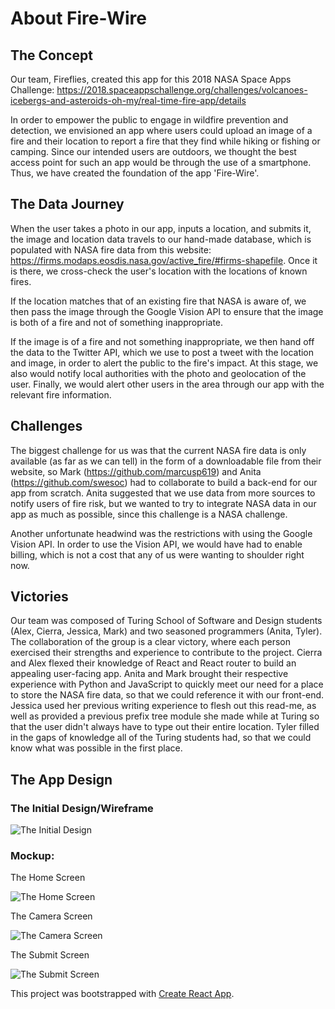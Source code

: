 # About Fire-Wire

## The Concept

Our team, Fireflies, created this app for this 2018 NASA Space Apps Challenge: https://2018.spaceappschallenge.org/challenges/volcanoes-icebergs-and-asteroids-oh-my/real-time-fire-app/details

In order to empower the public to engage in wildfire prevention and detection, we envisioned an app where users could upload an image of a fire and their location to report a fire that they find while hiking or fishing or camping. Since our intended users are outdoors, we thought the best access point for such an app would be through the use of a smartphone. Thus, we have created the foundation of the app 'Fire-Wire'.

## The Data Journey

When the user takes a photo in our app, inputs a location, and submits it, the image and location data travels to our hand-made database, which is populated with NASA fire data from this website: https://firms.modaps.eosdis.nasa.gov/active_fire/#firms-shapefile. Once it is there, we cross-check the user's location with the locations of known fires. 

If the location matches that of an existing fire that NASA is aware of, we then pass the image through the Google Vision API to ensure that the image is both of a fire and not of something inappropriate. 

If the image is of a fire and not something inappropriate, we then hand off the data to the Twitter API, which we use to post a tweet with the location and image, in order to alert the public to the fire's impact. At this stage, we also would notify local authorities with the photo and geolocation of the user. Finally, we would alert other users in the area through our app with the relevant fire information.

## Challenges

The biggest challenge for us was that the current NASA fire data is only available (as far as we can tell) in the form of a downloadable file from their website, so Mark (https://github.com/marcusp619) and Anita (https://github.com/swesoc) had to collaborate to build a back-end for our app from scratch. Anita suggested that we use data from more sources to notify users of fire risk, but we wanted to try to integrate NASA data in our app as much as possible, since this challenge is a NASA challenge.

Another unfortunate headwind was the restrictions with using the Google Vision API. In order to use the Vision API, we would have had to enable billing, which is not a cost that any of us were wanting to shoulder right now.

## Victories

Our team was composed of Turing School of Software and Design students (Alex, Cierra, Jessica, Mark) and two seasoned programmers (Anita, Tyler). The collaboration of the group is a clear victory, where each person exercised their strengths and experience to contribute to the project. Cierra and Alex flexed their knowledge of React and React router to build an appealing user-facing app. Anita and Mark brought their respective experience with Python and JavaScript to quickly meet our need for a place to store the NASA fire data, so that we could reference it with our front-end. Jessica used her previous writing experience to flesh out this read-me, as well as provided a previous prefix tree module she made while at Turing so that the user didn't always have to type out their entire location. Tyler filled in the gaps of knowledge all of the Turing students had, so that we could know what was possible in the first place.

## The App Design

### The Initial Design/Wireframe

![The Initial Design](wireframe.png)

### Mockup:

The Home Screen

![The Home Screen](homescreen.png)

The Camera Screen

![The Camera Screen](camerascreen.png)

The Submit Screen

![The Submit Screen](submitscreen.png)

This project was bootstrapped with [Create React App](https://github.com/facebook/create-react-app).
